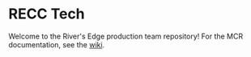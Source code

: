 # RECC Tech
Welcome to the River's Edge production team repository! For the MCR documentation, see the [wiki](https://github.com/recc-tech/tech/wiki).
